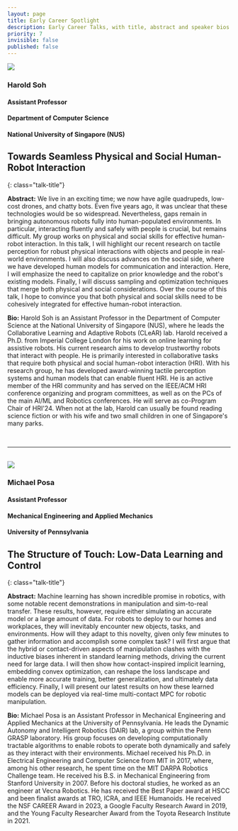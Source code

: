```yaml
---
layout: page
title: Early Career Spotlight
description: Early Career Talks, with title, abstract and speaker bios.
priority: 7
invisible: false
published: false
---
```



<div id="ec1" class="talk">
  <div class="talk-profile">
    <img src="{{site.baseurl}}/images/ec_spotlight_2.jpg"/>
  </div>
  <div class="talk-speaker">
    <h3>Harold Soh</h3>
    <h4>Assistant Professor</h4>
    <h4>Department of Computer Science</h4>
    <h4>National University of Singapore (NUS)</h4>
  </div>
</div>

## Towards Seamless Physical and Social Human-Robot Interaction
{: class="talk-title"}

**Abstract:** We live in an exciting time; we now have agile quadrupeds, low-cost drones, and chatty bots. Even five years ago, it was unclear that these technologies would be so widespread. Nevertheless, gaps remain in bringing autonomous robots fully into human-populated environments. In particular, interacting fluently and safely with people is crucial, but remains difficult. My group works on physical and social skills for effective human-robot interaction. In this talk, I will highlight our recent research on tactile perception for robust physical interactions with objects and people in real-world environments. I will also discuss advances on the social side, where we have developed human models for communication and interaction. Here, I will emphasize the need to capitalize on prior knowledge and the robot's existing models. Finally, I will discuss sampling and optimization techniques that merge both physical and social considerations. Over the course of this talk, I hope to convince you that both physical and social skills need to be cohesively integrated for effective human-robot interaction.

**Bio:** Harold Soh is an Assistant Professor in the Department of Computer Science at the National University of Singapore (NUS), where he leads the Collaborative Learning and Adaptive Robots (CLeAR) lab. Harold received a Ph.D. from Imperial College London for his work on online learning for assistive robots. His current research aims to develop trustworthy robots that interact with people. He is primarily interested in collaborative tasks that require both physical and social human-robot interaction (HRI). With his research group, he has developed award-winning tactile perception systems and human models that can enable fluent HRI. He is an active member of the HRI community and has served on the IEEE/ACM HRI conference organizing and program committees, as well as on the PCs of the main AI/ML and Robotics conferences. He will serve as co-Program Chair of HRI'24. When not at the lab, Harold can usually be found reading science fiction or with his wife and two small children in one of Singapore's many parks. 

<br/>
<hr>
<br/>

<div id="ec2" class="talk">
  <div class="talk-profile">
    <img src="{{site.baseurl}}/images/ec_spotlight_1.jpg"/>
  </div>
  <div class="talk-speaker">
    <h3>Michael Posa</h3>
    <h4>Assistant Professor</h4>
    <h4>Mechanical Engineering and Applied Mechanics</h4>
    <h4>University of Pennsylvania</h4>
  </div>
</div>

## The Structure of Touch: Low-Data Learning and Control
{: class="talk-title"}

**Abstract:** Machine learning has shown incredible promise in robotics, with some notable recent demonstrations in manipulation and sim-to-real transfer. These results, however, require either simulating an accurate model or a large amount of data. For robots to deploy to our homes and workplaces, they will inevitably encounter new objects, tasks, and environments. How will they adapt to this novelty, given only few minutes to gather information and accomplish some complex task? I will first argue that the hybrid or contact-driven aspects of manipulation clashes with the inductive biases inherent in standard learning methods, driving the current need for large data. I will then show how contact-inspired implicit learning, embedding convex optimization, can reshape the loss landscape and enable more accurate training, better generalization, and ultimately data efficiency. Finally, I will present our latest results on how these learned models can be deployed via real-time multi-contact MPC for robotic manipulation.

**Bio:** Michael Posa is an Assistant Professor in Mechanical Engineering and Applied Mechanics at the University of Pennsylvania. He leads the Dynamic Autonomy and Intelligent Robotics (DAIR) lab, a group within the Penn GRASP laboratory.  His group focuses on developing computationally tractable algorithms to enable robots to operate both dynamically and safely as they interact with their environments. Michael received his Ph.D. in Electrical Engineering and Computer Science from MIT in 2017, where, among his other research, he spent time on the MIT DARPA Robotics Challenge team. He received his B.S. in Mechanical Engineering from Stanford University in 2007. Before his doctoral studies, he worked as an engineer at Vecna Robotics. He has received the Best Paper award at HSCC and been finalist awards at TRO, ICRA, and IEEE Humanoids. He received the NSF CAREER Award in 2023, a Google Faculty Research Award in 2019, and the Young Faculty Researcher Award from the Toyota Research Institute in 2021.